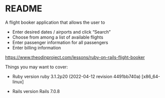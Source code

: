 # README
A flight booker application that allows the user to 
* Enter desired dates / airports and click “Search”
* Choose from among a list of available flights
* Enter passenger information for all passengers
* Enter billing information

https://www.theodinproject.com/lessons/ruby-on-rails-flight-booker

Things you may want to cover:

* Ruby version
  ruby 3.1.2p20 (2022-04-12 revision 4491bb740a) [x86_64-linux]

* Rails version 
  Rails 7.0.8
